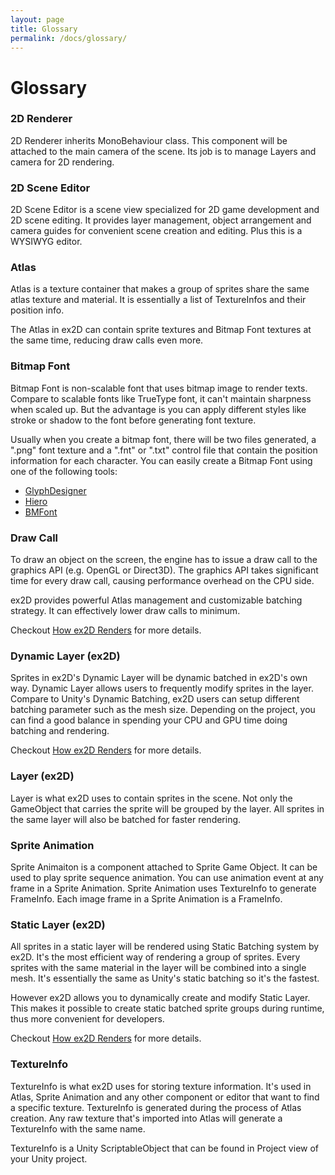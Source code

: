 ```yaml
---
layout: page
title: Glossary
permalink: /docs/glossary/
---
```


# Glossary

### 2D Renderer

2D Renderer inherits MonoBehaviour class. This component will be attached to the main camera of the scene. Its job is 
 to manage Layers and camera for 2D rendering.

### 2D Scene Editor 

2D Scene Editor is a scene view specialized for 2D game development and 2D scene editing. It provides layer management,
 object arrangement and camera guides for convenient scene creation and editing. Plus this is a WYSIWYG editor.

### Atlas 

Atlas is a texture container that makes a group of sprites share the same atlas texture and material. It is essentially a list
 of TextureInfos and their position info.

The Atlas in ex2D can contain sprite textures and Bitmap Font textures at the same time, reducing draw calls even more.

### Bitmap Font 

Bitmap Font is non-scalable font that uses bitmap image to render texts. Compare to scalable fonts like TrueType font, 
 it can't maintain sharpness when scaled up. But the advantage is you can apply different styles like stroke or shadow 
 to the font before generating font texture.

Usually when you create a bitmap font, there will be two files generated, a ".png" font texture and a ".fnt" or ".txt" 
 control file that contain the position information for each character. You can easily create a Bitmap Font using one of 
 the following tools:

- [GlyphDesigner][1] 
- [Hiero][2] 
- [BMFont][3] 

[1]: http://www.71squared.com/
[2]: https://code.google.com/p/libgdx/wiki/Hiero
[3]: http://www.angelcode.com/products/bmfont/

### Draw Call 

To draw an object on the screen, the engine has to issue a draw call to the graphics API (e.g. OpenGL or Direct3D). 
 The graphics API takes significant time for every draw call, causing performance overhead on the CPU side.

ex2D provides powerful Atlas management and customizable batching strategy. It can effectively lower draw calls to minimum. 

Checkout [How ex2D Renders][4] for more details.

### Dynamic Layer (ex2D)

Sprites in ex2D's Dynamic Layer will be dynamic batched in ex2D's own way. Dynamic Layer allows users to frequently modify
 sprites in the layer. Compare to Unity's Dynamic Batching, ex2D users can setup different batching parameter such as the
 mesh size. Depending on the project, you can find a good balance in spending your CPU and GPU time doing batching and 
 rendering.

Checkout [How ex2D Renders][4] for more details.

### Layer (ex2D)

Layer is what ex2D uses to contain sprites in the scene. Not only the GameObject that carries the sprite will be grouped 
 by the layer. All sprites in the same layer will also be batched for faster rendering.

### Sprite Animation

Sprite Animaiton is a component attached to Sprite Game Object. It can be used to play sprite sequence animation.
 You can use animation event at any frame in a Sprite Animation. Sprite Animation uses TextureInfo to generate FrameInfo.
 Each image frame in a Sprite Animation is a FrameInfo.

### Static Layer (ex2D)

All sprites in a static layer will be rendered using Static Batching system by ex2D. It's the most efficient way of rendering a group of sprites. Every sprites with the same material in the layer will be combined into a single mesh. It's essentially the same as Unity's static batching so it's the fastest. 

However ex2D allows you to dynamically create and modify Static Layer. This makes it possible to create static batched sprite groups during runtime, thus more convenient for developers. 

Checkout [How ex2D Renders][4] for more details.

[4]: ../how-ex2d-renders/

### TextureInfo

TextureInfo is what ex2D uses for storing texture information. It's used in Atlas, Sprite Animation and 
 any other component or editor that want to find a specific texture. TextureInfo is generated during the process of Atlas
 creation. Any raw texture that's imported into Atlas will generate a TextureInfo with the same name.
 
TextureInfo is a Unity ScriptableObject that can be found in Project view of your Unity project.


